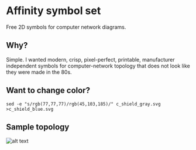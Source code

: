 # Affinity symbol set
Free 2D symbols for computer network diagrams. 

## Why?
Simple. I wanted modern, crisp, pixel-perfect, printable, manufacturer independent symbols for computer-network topology that does not look like they were made in the 80s. 

## Want to change color?
`sed -e "s/rgb(77,77,77)/rgb(45,103,185)/" c_shield_gray.svg >c_shield_blue.svg`

## Sample topology
![alt text](https://github.com/ecceman/affinity/blob/master/topology_sample.png)

